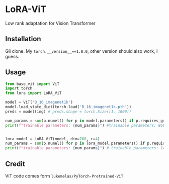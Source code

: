 # LoRA-ViT
 Low rank adaptation for Vision Transformer

## Installation
Gii clone. My ```torch.__version__==1.8.0```, other version should also work, I guess.

## Usage
```python
from base_vit import ViT
import torch
from lora import LoRA_ViT

model = ViT('B_16_imagenet1k')
model.load_state_dict(torch.load('B_16_imagenet1k.pth'))
preds = model(img) # preds.shape = torch.Size([1, 1000])

num_params = sum(p.numel() for p in model.parameters() if p.requires_grad)
print(f"trainable parameters: {num_params}") #trainable parameters: 86859496


lora_model = LoRA_ViT(model, dim=768, r=4)
num_params = sum(p.numel() for p in lora_model.parameters() if p.requires_grad)
print(f"trainable parameters: {num_params}") # trainable parameters: 147456

```
## Credit
ViT code comes form ```lukemelas/PyTorch-Pretrained-ViT```